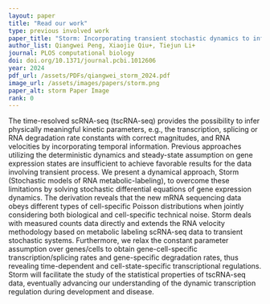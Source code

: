 ```yaml
---
layout: paper
title: "Read our work"
type: previous involved work
paper_title: "Storm: Incorporating transient stochastic dynamics to infer the RNA velocity with metabolic labeling information"
author_list: Qiangwei Peng, Xiaojie Qiu+, Tiejun Li+
journal: PLOS computational biology
doi: doi.org/10.1371/journal.pcbi.1012606
year: 2024
pdf_url: /assets/PDFs/qiangwei_storm_2024.pdf
image_url: /assets/images/papers/storm.png
paper_alt: storm Paper Image
rank: 0
---
```


The time-resolved scRNA-seq (tscRNA-seq) provides the possibility to infer physically meaningful kinetic parameters, e.g., the transcription, splicing or RNA degradation rate constants with correct magnitudes, and RNA velocities by incorporating temporal information. Previous approaches utilizing the deterministic dynamics and steady-state assumption on gene expression states are insufficient to achieve favorable results for the data involving transient process. We present a dynamical approach, Storm (Stochastic models of RNA metabolic-labeling), to overcome these limitations by solving stochastic differential equations of gene expression dynamics. The derivation reveals that the new mRNA sequencing data obeys different types of cell-specific Poisson distributions when jointly considering both biological and cell-specific technical noise. Storm deals with measured counts data directly and extends the RNA velocity methodology based on metabolic labeling scRNA-seq data to transient stochastic systems. Furthermore, we relax the constant parameter assumption over genes/cells to obtain gene-cell-specific transcription/splicing rates and gene-specific degradation rates, thus revealing time-dependent and cell-state-specific transcriptional regulations. Storm will facilitate the study of the statistical properties of tscRNA-seq data, eventually advancing our understanding of the dynamic transcription regulation during development and disease.